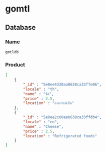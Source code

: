 # gomtl

## Database

### Name

```
gmtldb
```

### Product

```json
[
    {
        "_id" : "5e0ee4330aa0638ca33ffe06",
        "locale" : "th",
        "name" : "ชีส",
        "price" : 2.5,
        "location" : "อาหารแช่เย็น"
    },
    {
        "_id" : "5e0ee2c80aa0638ca33ffdb4",
        "locale" : "en",
        "name" : "Cheese",
        "price" : 2.5,
        "location" : "Refrigerated foods"
    }
]
```
